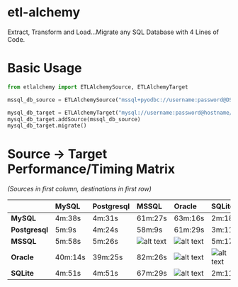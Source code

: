 # etl-alchemy
Extract, Transform and Load...Migrate any SQL Database with 4 Lines of Code.

# Basic Usage
```python
from etlalchemy import ETLAlchemySource, ETLAlchemyTarget

mssql_db_source = ETLAlchemySource("mssql+pyodbc://username:password@DSN_NAME")

mysql_db_target = ETLAlchemyTarget("mysql://username:password@hostname/db_name", drop_database=True)
mysql_db_target.addSource(mssql_db_source)
mysql_db_target.migrate()
````

[success]: https://github.com/seanharr11/etl-alchemy/blob/performance/img/green_check.png "Success"
[failure]: https://github.com/seanharr11/etl-alchemy/blob/performance/img/red_x.png "Failure"

# Source -> Target Performance/Timing Matrix
_(Sources in first column, destinations in first row)_

|     | MySQL | Postgresql | MSSQL | Oracle | SQLite |
| :--- | :--- | :--- | :--- | :---- | :--- |
| **MySQL** |4m:38s|4m:31s|61m:27s|63m:16s|2m:18s|
| **Postgresql** |5m:9s|4m:24s|58m:9s|61m:29s|3m:11s|
| **MSSQL** |5m:58s|5m:26s|![alt text][failure]|![alt text][failure]|5m:17s|
| **Oracle** |40m:14s|39m:25s|82m:26s|![alt text][failure]|![alt text][failure]|
| **SQLite** |4m:51s|4m:51s|67m:29s|![alt text][failure]|2m:11s|

    

